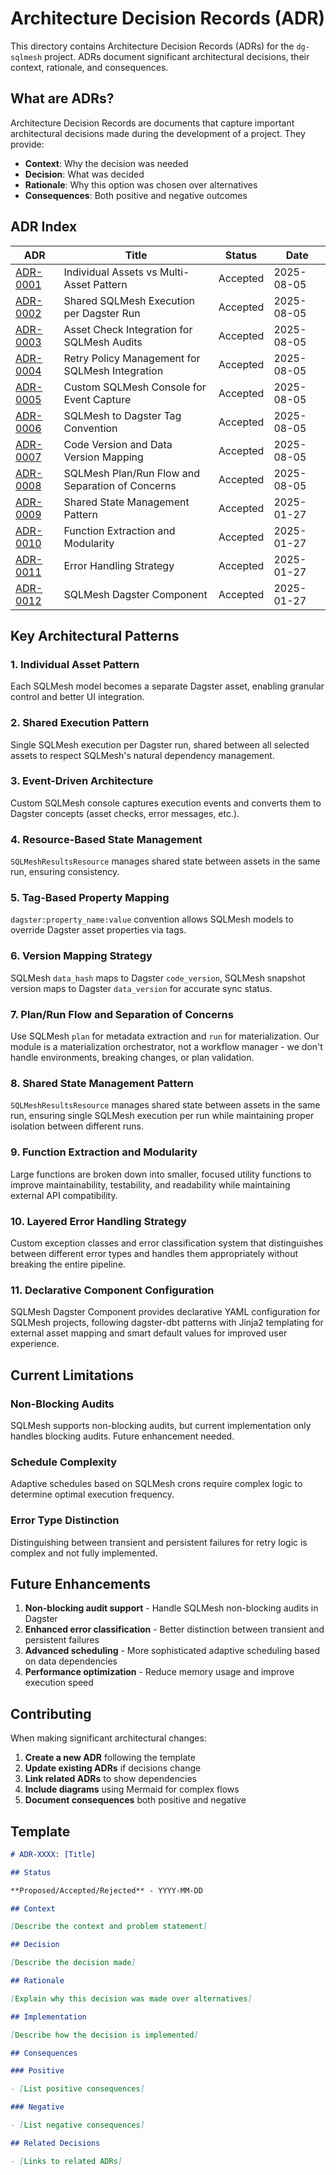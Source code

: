# Architecture Decision Records (ADR)

This directory contains Architecture Decision Records (ADRs) for the `dg-sqlmesh` project. ADRs document significant architectural decisions, their context, rationale, and consequences.

## What are ADRs?

Architecture Decision Records are documents that capture important architectural decisions made during the development of a project. They provide:

- **Context**: Why the decision was needed
- **Decision**: What was decided
- **Rationale**: Why this option was chosen over alternatives
- **Consequences**: Both positive and negative outcomes

## ADR Index

| ADR                                                      | Title                                            | Status   | Date       |
| -------------------------------------------------------- | ------------------------------------------------ | -------- | ---------- |
| [ADR-0001](./0001-individual-assets-vs-multi-asset.md)   | Individual Assets vs Multi-Asset Pattern         | Accepted | 2025-08-05 |
| [ADR-0002](./0002-shared-sqlmesh-execution.md)           | Shared SQLMesh Execution per Dagster Run         | Accepted | 2025-08-05 |
| [ADR-0003](./0003-asset-check-integration.md)            | Asset Check Integration for SQLMesh Audits       | Accepted | 2025-08-05 |
| [ADR-0004](./0004-retry-policy-management.md)            | Retry Policy Management for SQLMesh Integration  | Accepted | 2025-08-05 |
| [ADR-0005](./0005-custom-sqlmesh-console.md)             | Custom SQLMesh Console for Event Capture         | Accepted | 2025-08-05 |
| [ADR-0006](./0006-sqlmesh-dagster-tag-convention.md)     | SQLMesh to Dagster Tag Convention                | Accepted | 2025-08-05 |
| [ADR-0007](./0007-code-version-data-version-mapping.md)  | Code Version and Data Version Mapping            | Accepted | 2025-08-05 |
| [ADR-0008](./0008-sqlmesh-plan-run-flow.md)              | SQLMesh Plan/Run Flow and Separation of Concerns | Accepted | 2025-08-05 |
| [ADR-0009](./0009-shared-state-management-pattern.md)    | Shared State Management Pattern                  | Accepted | 2025-01-27 |
| [ADR-0010](./0010-function-extraction-and-modularity.md) | Function Extraction and Modularity               | Accepted | 2025-01-27 |
| [ADR-0011](./0011-error-handling-strategy.md)            | Error Handling Strategy                          | Accepted | 2025-01-27 |
| [ADR-0012](./0012-sqlmesh-dagster-component.md)          | SQLMesh Dagster Component                        | Accepted | 2025-01-27 |

## Key Architectural Patterns

### 1. Individual Asset Pattern

Each SQLMesh model becomes a separate Dagster asset, enabling granular control and better UI integration.

### 2. Shared Execution Pattern

Single SQLMesh execution per Dagster run, shared between all selected assets to respect SQLMesh's natural dependency management.

### 3. Event-Driven Architecture

Custom SQLMesh console captures execution events and converts them to Dagster concepts (asset checks, error messages, etc.).

### 4. Resource-Based State Management

`SQLMeshResultsResource` manages shared state between assets in the same run, ensuring consistency.

### 5. Tag-Based Property Mapping

`dagster:property_name:value` convention allows SQLMesh models to override Dagster asset properties via tags.

### 6. Version Mapping Strategy

SQLMesh `data_hash` maps to Dagster `code_version`, SQLMesh snapshot version maps to Dagster `data_version` for accurate sync status.

### 7. Plan/Run Flow and Separation of Concerns

Use SQLMesh `plan` for metadata extraction and `run` for materialization. Our module is a materialization orchestrator, not a workflow manager - we don't handle environments, breaking changes, or plan validation.

### 8. Shared State Management Pattern

`SQLMeshResultsResource` manages shared state between assets in the same run, ensuring single SQLMesh execution per run while maintaining proper isolation between different runs.

### 9. Function Extraction and Modularity

Large functions are broken down into smaller, focused utility functions to improve maintainability, testability, and readability while maintaining external API compatibility.

### 10. Layered Error Handling Strategy

Custom exception classes and error classification system that distinguishes between different error types and handles them appropriately without breaking the entire pipeline.

### 11. Declarative Component Configuration

SQLMesh Dagster Component provides declarative YAML configuration for SQLMesh projects, following dagster-dbt patterns with Jinja2 templating for external asset mapping and smart default values for improved user experience.

## Current Limitations

### Non-Blocking Audits

SQLMesh supports non-blocking audits, but current implementation only handles blocking audits. Future enhancement needed.

### Schedule Complexity

Adaptive schedules based on SQLMesh crons require complex logic to determine optimal execution frequency.

### Error Type Distinction

Distinguishing between transient and persistent failures for retry logic is complex and not fully implemented.

## Future Enhancements

1. **Non-blocking audit support** - Handle SQLMesh non-blocking audits in Dagster
2. **Enhanced error classification** - Better distinction between transient and persistent failures
3. **Advanced scheduling** - More sophisticated adaptive scheduling based on data dependencies
4. **Performance optimization** - Reduce memory usage and improve execution speed

## Contributing

When making significant architectural changes:

1. **Create a new ADR** following the template
2. **Update existing ADRs** if decisions change
3. **Link related ADRs** to show dependencies
4. **Include diagrams** using Mermaid for complex flows
5. **Document consequences** both positive and negative

## Template

```markdown
# ADR-XXXX: [Title]

## Status

**Proposed/Accepted/Rejected** - YYYY-MM-DD

## Context

[Describe the context and problem statement]

## Decision

[Describe the decision made]

## Rationale

[Explain why this decision was made over alternatives]

## Implementation

[Describe how the decision is implemented]

## Consequences

### Positive

- [List positive consequences]

### Negative

- [List negative consequences]

## Related Decisions

- [Links to related ADRs]
```
